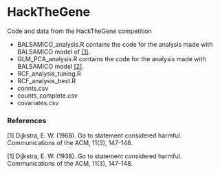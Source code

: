 # HackTheGene
Code and data from the HackTheGene competition
- BALSAMICO_analysis.R contains the code for the analysis made with BALSAMICO model of [[1]](#1).
- GLM_PCA_analysis.R contains the code for the analysis made with BALSAMICO model [[2]](#2).
- RCF_analysis_tuning.R
- RCF_analysis_best.R
- connts.csv
- counts_complete.csv
- covariates.csv

### References
<a id="1">[1]</a> 
Dijkstra, E. W. (1968). 
Go to statement considered harmful. 
Communications of the ACM, 11(3), 147-148.

<a id="2">[1]</a> 
Dijkstra, E. W. (1938). 
Go to statement considered harmful. 
Communications of the ACM, 11(3), 147-148.
